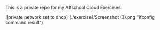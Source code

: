 This is a private repo for my Altschool Cloud Exercises.

![private network set to dhcp] (./exercise1/Screenshot (3).png "ifconfig command result")
